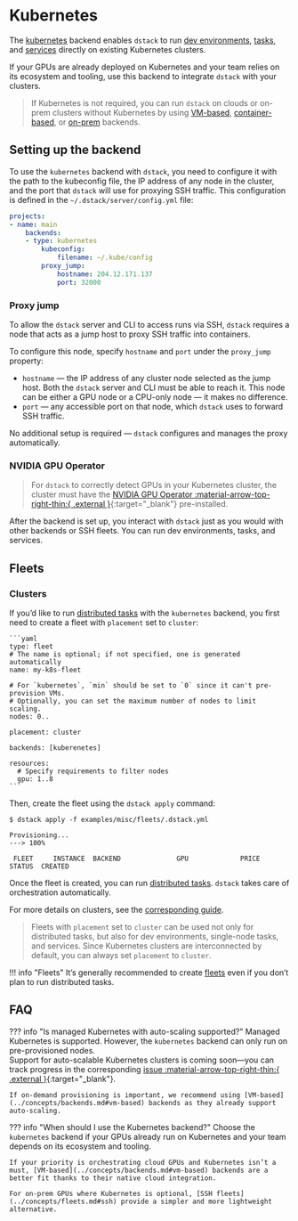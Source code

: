 # Kubernetes

The [kubernetes](../concepts/backends.md#kubernetes) backend enables `dstack` to run [dev environments](/docs/concepts/dev-environments), [tasks](/docs/concepts/tasks), and [services](/docs/concepts/services) directly on existing Kubernetes clusters.

If your GPUs are already deployed on Kubernetes and your team relies on its ecosystem and tooling, use this backend to integrate `dstack` with your clusters.

> If Kubernetes is not required, you can run `dstack` on clouds or on-prem clusters without Kubernetes by using [VM-based](../concepts/backends.md#vm-based), [container-based](../concepts/backends.md#container-based), or [on-prem](../concepts/backends.md#on-prem) backends.

## Setting up the backend

To use the `kubernetes` backend with `dstack`, you need to configure it with the path to the kubeconfig file, the IP address of any node in the cluster, and the port that `dstack` will use for proxying SSH traffic. 
This configuration is defined in the `~/.dstack/server/config.yml` file:

<div editor-title="~/.dstack/server/config.yml">

```yaml
projects:
- name: main
    backends:
    - type: kubernetes
        kubeconfig:
            filename: ~/.kube/config
        proxy_jump:
            hostname: 204.12.171.137
            port: 32000
```

</div>

### Proxy jump

To allow the `dstack` server and CLI to access runs via SSH, `dstack` requires a node that acts as a jump host to proxy SSH traffic into containers.  

To configure this node, specify `hostname` and `port` under the `proxy_jump` property:  

- `hostname` — the IP address of any cluster node selected as the jump host. Both the `dstack` server and CLI must be able to reach it. This node can be either a GPU node or a CPU-only node — it makes no difference.  
- `port` — any accessible port on that node, which `dstack` uses to forward SSH traffic.  

No additional setup is required — `dstack` configures and manages the proxy automatically.

### NVIDIA GPU Operator

> For `dstack` to correctly detect GPUs in your Kubernetes cluster, the cluster must have the
[NVIDIA GPU Operator :material-arrow-top-right-thin:{ .external }](https://docs.nvidia.com/datacenter/cloud-native/gpu-operator/latest/index.html){:target="_blank"} pre-installed.

After the backend is set up, you interact with `dstack` just as you would with other backends or SSH fleets. You can run dev environments, tasks, and services.

## Fleets

### Clusters

If you’d like to run [distributed tasks](../concepts/tasks.md#distributed-tasks) with the `kubernetes` backend, you first need to create a fleet with `placement` set to `cluster`:

<div editor-title="examples/misc/fleets/.dstack.yml">
    
    ```yaml
    type: fleet
    # The name is optional; if not specified, one is generated automatically
    name: my-k8s-fleet
    
    # For `kubernetes`, `min` should be set to `0` since it can't pre-provision VMs.
    # Optionally, you can set the maximum number of nodes to limit scaling.
    nodes: 0..

    placement: cluster
    
    backends: [kuberenetes]
    
    resources:
      # Specify requirements to filter nodes
      gpu: 1..8
    ```
    
</div>

Then, create the fleet using the `dstack apply` command:

<div class="termy">

```shell
$ dstack apply -f examples/misc/fleets/.dstack.yml

Provisioning...
---> 100%

 FLEET     INSTANCE  BACKEND              GPU             PRICE    STATUS  CREATED 
```

</div>

Once the fleet is created, you can run [distributed tasks](../concepts/tasks.md#distributed-tasks). `dstack` takes care of orchestration automatically.

For more details on clusters, see the [corresponding guide](clusters.md).

> Fleets with `placement` set to `cluster` can be used not only for distributed tasks, but also for dev environments, single-node tasks, and services.
> Since Kubernetes clusters are interconnected by default, you can always set `placement` to `cluster`.

!!! info "Fleets"
    It’s generally recommended to create [fleets](../concepts/fleets.md) even if you don’t plan to run distributed tasks.  

## FAQ

??? info "Is managed Kubernetes with auto-scaling supported?"
    Managed Kubernetes is supported. However, the `kubernetes` backend can only run on pre-provisioned nodes.  
    Support for auto-scalable Kubernetes clusters is coming soon—you can track progress in the corresponding [issue :material-arrow-top-right-thin:{ .external }](https://github.com/dstackai/dstack/issues/3126){:target="_blank"}.

    If on-demand provisioning is important, we recommend using [VM-based](../concepts/backends.md#vm-based) backends as they already support auto-scaling.
    
??? info "When should I use the Kubernetes backend?"
    Choose the `kubernetes` backend if your GPUs already run on Kubernetes and your team depends on its ecosystem and tooling. 

    If your priority is orchestrating cloud GPUs and Kubernetes isn’t a must, [VM-based](../concepts/backends.md#vm-based) backends are a better fit thanks to their native cloud integration.

    For on-prem GPUs where Kubernetes is optional, [SSH fleets](../concepts/fleets.md#ssh) provide a simpler and more lightweight alternative.
